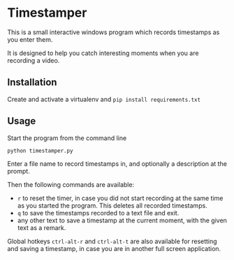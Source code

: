 # Timestamper

This is a small interactive windows program which records timestamps as you enter them.

It is designed to help you catch interesting moments when you are recording a video.

## Installation

Create and activate a virtualenv and `pip install requirements.txt`

## Usage

Start the program from the command line

    python timestamper.py

Enter a file name to record timestamps in, and optionally a description at the prompt.

Then the following commands are available:
- `r` to reset the timer, in case you did not start recording at the same time as you started the program. This deletes all recorded timestamps.
- `q` to save the timestamps recorded to a text file and exit.
- any other text to save a timestamp at the current moment, with the given text as a remark.

Global hotkeys `ctrl-alt-r` and `ctrl-alt-t` are also available for resetting and saving a timestamp, in case you are in another full screen application.
